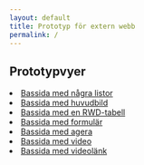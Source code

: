 ```yaml
---
layout: default
title: Prototyp för extern webb
permalink: /
---
```

<article class="body-copy">
  <h1>Prototypvyer</h1>
  <nav>
    <li><a href="{{ site.baseurl }}/body-copy-1/">Bassida med några listor</a></li>
    <li><a href="{{ site.baseurl }}/body-copy-2/">Bassida med huvudbild</a></li>
    <li><a href="{{ site.baseurl }}/body-copy-3/">Bassida med en RWD-tabell</a></li>
    <li><a href="{{ site.baseurl }}/body-copy-4/">Bassida med formulär</a></li>
    <li><a href="{{ site.baseurl }}/body-copy-5/">Bassida med agera</a></li>
    <li><a href="{{ site.baseurl }}/body-copy-6/">Bassida med video</a></li>
    <li><a href="{{ site.baseurl }}/body-copy-7/">Bassida med videolänk</a></li>
  </nav>
</article>
